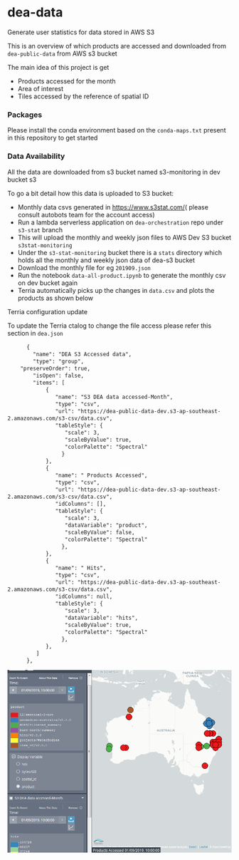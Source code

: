 # dea-data
Generate user statistics for data stored in AWS S3

This is an overview of which products are accessed and downloaded from  
`dea-public-data`  from AWS s3 bucket 

The main idea of this project is get 
- Products accessed for the month
- Area of interest 
- Tiles accessed by the reference of spatial ID 

### Packages 

Please install the conda environment based on the `conda-maps.txt` present in this repository to get started 

### Data Availability 

All the data are downloaded from s3 bucket named s3-monitoring in dev bucket s3 

To go a bit detail how this data is uploaded to S3 bucket:

- Monthly data csvs generated in <https://www.s3stat.com/>( please consult autobots team for the account access) 
- Run a lambda serverless application on `dea-orchestration` repo under `s3-stat` branch 
- This will upload the monthly and weekly json files to AWS Dev S3 bucket `s3stat-monitoring`
- Under the `s3-stat-monitoring` bucket there is a `stats` directory which holds all the monthly and weekly json data of dea-s3 bucket
- Download the monthly file for eg `201909.json`
- Run the notebook `data-all-product.ipynb` to generate the monthly csv on dev bucket again 
- Terria automatically picks up the changes in `data.csv` and plots the products as shown below 

Terria configuration update 

To update the Terria ctalog to change the file access please refer this section in `dea.json`

```
      {
        "name": "DEA S3 Accessed data",
        "type": "group",
	"preserveOrder": true,
        "isOpen": false,
        "items": [
            {
               "name": "S3 DEA data accessed-Month",
               "type": "csv",
               "url": "https://dea-public-data-dev.s3-ap-southeast-2.amazonaws.com/s3-csv/data.csv",
               "tableStyle": {
                  "scale": 3,
                  "scaleByValue": true,
                  "colorPalette": "Spectral"
                 }
            },
            {
               "name": " Products Accessed",
               "type": "csv",
               "url": "https://dea-public-data-dev.s3-ap-southeast-2.amazonaws.com/s3-csv/data.csv",
               "idColumns": [],
               "tableStyle": {
                  "scale": 3,
                  "dataVariable": "product",
                  "scaleByValue": false,
                  "colorPalette": "Spectral"
                 },
            },
            {
               "name": " Hits",
               "type": "csv",
               "url": "https://dea-public-data-dev.s3-ap-southeast-2.amazonaws.com/s3-csv/data.csv",
               "idColumns": null,
               "tableStyle": {
                  "scale": 3,
                  "dataVariable": "hits",
                  "scaleByValue": true,
                  "colorPalette": "Spectral"
                 },
            },
         ]
      },
 ```


![ Data Image](image.png)

